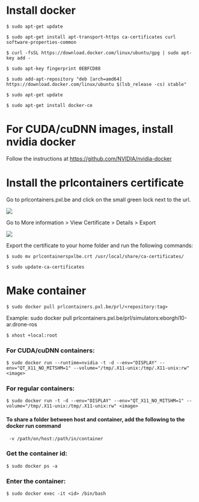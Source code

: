 # Install docker
```
$ sudo apt-get update
```
```
$ sudo apt-get install apt-transport-https ca-certificates curl software-properties-common
```
```
$ curl -fsSL https://download.docker.com/linux/ubuntu/gpg | sudo apt-key add -
```
```
$ sudo apt-key fingerprint 0EBFCD88
```
```
$ sudo add-apt-repository "deb [arch=amd64] https://download.docker.com/linux/ubuntu $(lsb_release -cs) stable"
 ``` 
 ```
$ sudo apt-get update
```
```
$ sudo apt-get install docker-ce
```


# For CUDA/cuDNN images, install nvidia docker

Follow the instructions at https://github.com/NVIDIA/nvidia-docker



# Install the prlcontainers certificate
Go to prlcontainers.pxl.be and click on the small green lock next to the url.

![](https://i.imgur.com/CxgmJCa.png)

Go to More information > View Certificate > Details > Export

![](https://i.imgur.com/sWf0BfI.png)

Export the certificate to your home folder and run the following commands:
```
$ sudo mv prlcontainerspxlbe.crt /usr/local/share/ca-certificates/
```
```
$ sudo update-ca-certificates
```

# Make container

```
$ sudo docker pull prlcontainers.pxl.be/prl/<repository:tag>
```
Example: sudo docker pull prlcontainers.pxl.be/prl/simulators:eborghi10-ar.drone-ros
```
$ xhost +local:root
```

### For CUDA/cuDNN containers:
```
$ sudo docker run --runtime=nvidia -t -d --env="DISPLAY" --env="QT_X11_NO_MITSHM=1" --volume="/tmp/.X11-unix:/tmp/.X11-unix:rw" <image>
```
### For regular containers:
```
$ sudo docker run -t -d --env="DISPLAY" --env="QT_X11_NO_MITSHM=1" --volume="/tmp/.X11-unix:/tmp/.X11-unix:rw" <image>
```

#### To share a folder between host and container, add the following to the docker run command
```
 -v /path/on/host:/path/in/container
```
### Get the container id:
```
$ sudo docker ps -a
```
### Enter the container:
```
$ sudo docker exec -it <id> /bin/bash
```
